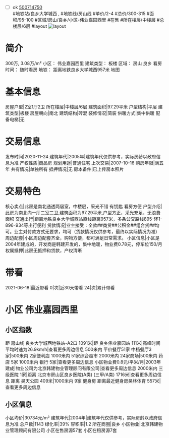 - [ ] ok [500714750](https://bj.5i5j.com/ershoufang/500714750.html)  
 #地铁站/良乡大学城西 ,  #地铁线/房山线
#单价/2-4 #总价/300-315 #面积/95-100   #区域/房山/良乡/小区-伟业嘉园西里 #在售 #所在楼层/中楼层 #总楼层/6层 #layout 
![layout](http://image2.5i5j.com//group2/M00/F2/95/CgqJNF7UTJGAFUBFAAJuQpDTexU541.jpg_P5.jpg) 
# 简介 
 300万,  3.08万/m² 
小区： 伟业嘉园西里
建筑类型： 板楼
区域： 房山 良乡
看房时间： 随时看房
地铁： 距离地铁良乡大学城西957米 地图
# 基本信息 
 房屋户型|2室1厅2卫
所在楼层|中楼层/6层
建筑面积|97.29平米
户型结构|平层
建筑类型|板楼
房屋朝向|南北
建筑结构|砖混
装修情况|简装
供暖方式|集中供暖
配备电梯|无
# 交易信息 
 发布时间|2020-11-24
建筑年代|2005年|建筑年代仅供参考，实际房龄以政府信息为准
产权性质|商品房
规划用途|普通住宅
上次交易|2007-10-16
购房年限|满五年
共有情况|单独所有
抵押情况|无
房本备件|已上传房本照片
# 交易特色 
 核心卖点|此房是南北通透两居室，中楼层，采光不错 有钥匙 看房方便
户型介绍|此房为南北向一厅二室二卫,建筑面积为97.29平米,户型方正，采光充足，无浪费面积
交通出行|距离地铁良乡大学城西站直线距离957米，多条公交路线895-环1-896-934等出行便利
贷款情况|业主接受：全款##商贷##公积金##组合贷##均可。业主对付款方式无要求，均可（贷款情况仅供参考，最终以实际情况为准）
周边配套|小区周边配套齐全，购物方便，都可满足日常需求。
小区信息|小区是2004年建成的，开发商是韩建开发的，集中地暖，物业费0.78元，停车位150/月
权属抵押|此房无抵押和贷款，产权清晰
# 带看 
 2021-06-18|最近带看	 0|次|近30天带看	 24|次|累计带看
# 小区 伟业嘉园西里
## 小区指数 
 距 房山线 良乡大学城西地铁站-A2口 1091米|距 良乡伟业嘉园站 111米|高峰时间平均时速为26.9km/h|查看更多周边信息
500米内 平价餐厅51家
中档餐厅3家|500米内 2家便利店
1000米内 51家综合超市
2000米内 24家商场|500米内 药店 5家
1000米内 银行 5家|查看更多周边信息
小区物业费0.8元/平米/月|2003年建成|物业公司为北京韩建物业管理顾问有限公司|查看更多周边信息
2000米内 三级医院 1家|距离 北京市房山区良乡医院(A类) (三甲/A类) 1716米|查看更多周边信息
距离 昊天公园 409米|1000米内 9家 健身房
距离最近健身房昊林体育 557米|查看更多周边信息
## 小区信息 
 小区均价|30734元/m²
建筑年代|2004年|建筑年代仅供参考，实际房龄以政府信息为准
总户数|1143
绿化率|39%
容积率|1.2
所在商圈|良乡
小区物业|北京韩建物业管理顾问有限公司
小区在售房源57套
小区在租房源7套
